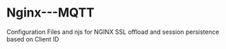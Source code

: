 # Nginx---MQTT
Configuration Files and njs for NGINX SSL offload and session persistence based on Client ID
